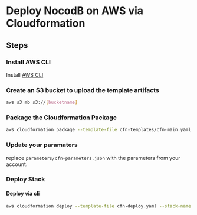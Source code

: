 # Deploy NocodB on AWS via Cloudformation

## Steps

### Install AWS CLI

Install [AWS CLI][awsclilink]

### Create an S3 bucket to upload the template artifacts

```bash
aws s3 mb s3://[bucketname]
```

### Package the Cloudformation Package

```bash
aws cloudformation package --template-file cfn-templates/cfn-main.yaml --s3-bucket [bucketname] --output-template-file cfn-deploy.yaml
```

### Update your paramaters

replace `parameters/cfn-parameters.json` with the parameters from your account.

### Deploy Stack

#### Deploy via cli

```bash
aws cloudformation deploy --template-file cfn-deploy.yaml --stack-name <YOUR STACK NAME> --parameter-overrides file://parameters/cfn-parameters.json --capabilities CAPABILITY_IAM
```

[awsclilink]: https://docs.aws.amazon.com/cli/latest/userguide/cli-chap-install.html
